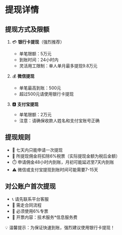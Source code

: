 # 提现详情

## 提现方式及限额

1. 💳 **银行卡提现**（强烈推荐）
   - 单笔限额：5万元
   - 到账时间：24小时内
   - 灵活用工限制：单人单月最多提现9.8万元

2. 💰 **微信提现**
   - 单笔最高到账：500元
   - 超过500元请使用银行卡提现

3. 🅰️ **支付宝提现**
   - 单笔限额：2万元
   - 注意：请确保收款人姓名和支付宝账号正确

## 提现规则

- 📅 七天内只能申请一次提现
- 💸 所提现佣金将扣除6%税票（实际提现金额为税后金额）
- ⏱️ 申请佣金48小时内到账，月初可能延迟至7天内到账
- ⚠️ 微信或支付宝提现到账时间可能需要7-15天

## 对公账户首次提现

- 📞 请先联系平台客服
- 📄 需走合同流程
- 🧾 必须使用6%专票
- 📝 开票内容：技术服务*信息服务费

💡 温馨提示：为保证快速到账，强烈建议使用银行卡提现！